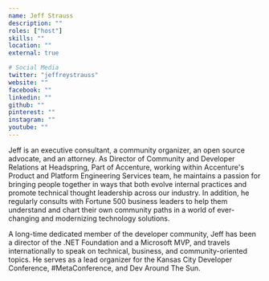 ```yaml
---
name: Jeff Strauss
description: ""
roles: ["host"]
skills: ""
location: ""
external: true

# Social Media
twitter: "jeffreystrauss"
website: ""
facebook: ""
linkedin: ""
github: ""
pinterest: ""
instagram: ""
youtube: ""
---
```

<!-- markdownlint-disable MD041-->
Jeff is an executive consultant, a community organizer, an open source advocate, and an attorney. As Director of Community and Developer Relations at Headspring, Part of Accenture, working within Accenture's Product and Platform Engineering Services team, he maintains a passion for bringing people together in ways that both evolve internal practices and promote technical thought leadership across our industry. In addition, he regularly consults with Fortune 500 business leaders to help them understand and chart their own community paths in a world of ever-changing and modernizing technology solutions.

A long-time dedicated member of the developer community, Jeff has been a director of the .NET Foundation and a Microsoft MVP, and travels internationally to speak on technical, business, and community-oriented topics. He serves as a lead organizer for the Kansas City Developer Conference, #MetaConference, and Dev Around The Sun.

<!--more-->
